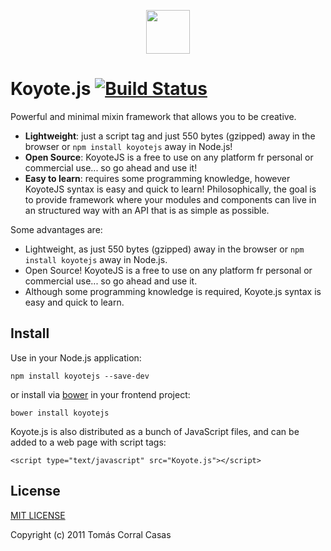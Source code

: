 <p align="center"><a href="#" target="_blank"><img width="70"src="https://raw.githubusercontent.com/fer/Koyote.js/website/imgs/koyote.png"></a></p>

# Koyote.js [![Build Status](https://drone.io/github.com/fer/koyote.js/status.png)](https://drone.io/github.com/fer/koyote.js/latest)

Powerful and minimal mixin framework that allows you to be creative.

- **Lightweight**: just a script tag and just 550 bytes (gzipped) away in the browser or ```npm install koyotejs``` away in Node.js!
- **Open Source**: KoyoteJS is a free to use on any platform fr personal or commercial use... so go ahead and use it!
- **Easy to learn**: requires some programming knowledge, however KoyoteJS syntax is easy and quick to learn!
Philosophically, the goal is to provide framework where your modules and components can live in an structured way with an API that is as simple as possible.

Some advantages are:

- Lightweight, as just 550 bytes (gzipped) away in the browser or ```npm install koyotejs``` away in Node.js.
- Open Source! KoyoteJS is a free to use on any platform fr personal or commercial use... so go ahead and use it.
- Although some programming knowledge is required, Koyote.js syntax is easy and quick to learn.

## Install

Use in your Node.js application:

```
npm install koyotejs --save-dev
```

or install via [bower](http://bower.io/) in your frontend project:

```
bower install koyotejs
```

Koyote.js is also distributed as a bunch of JavaScript files, and can be added to a web page with script tags: 

```
<script type="text/javascript" src="Koyote.js"></script>
```

<!--

```
<script type="text/javascript" src="Bus.js"></script>
<script type="text/javascript" src="Component.js"></script>
<script type="text/javascript" src="Widget.js"></script>
```

## Learn: build a todo app with Koyote.js

Following the steps below you will see how to create a to-do list using a composite and widget pattern.

##### Create DOM element

We will need a DOM element to attach functionality to: 

```
<form id="todo-form"></form>
```

-->

## License

[MIT LICENSE](http://opensource.org/licenses/MIT)

Copyright (c) 2011 Tomás Corral Casas
